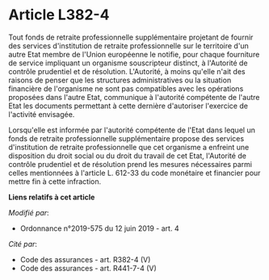 # Article L382-4

Tout fonds de retraite professionnelle supplémentaire projetant de fournir des services d'institution de retraite
professionnelle sur le territoire d'un autre Etat membre de l'Union européenne le notifie, pour chaque fourniture de service
impliquant un organisme souscripteur distinct, à l'Autorité de contrôle prudentiel et de résolution. L'Autorité, à moins
qu'elle n'ait des raisons de penser que les structures administratives ou la situation financière de l'organisme ne sont pas
compatibles avec les opérations proposées dans l'autre Etat, communique à l'autorité compétente de l'autre Etat les documents
permettant à cette dernière d'autoriser l'exercice de l'activité envisagée.

Lorsqu'elle est informée par l'autorité compétente de l'Etat dans lequel un fonds de retraite professionnelle supplémentaire
propose des services d'institution de retraite professionnelle que cet organisme a enfreint une disposition du droit social
ou du droit du travail de cet Etat, l'Autorité de contrôle prudentiel et de résolution prend les mesures nécessaires parmi
celles mentionnées à l'article L. 612-33 du code monétaire et financier pour mettre fin à cette infraction.

**Liens relatifs à cet article**

_Modifié par_:

  - Ordonnance n°2019-575 du 12 juin 2019 - art. 4

_Cité par_:

  - Code des assurances - art. R382-4 (V)
  - Code des assurances - art. R441-7-4 (V)
